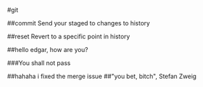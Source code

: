 #git

##commit
Send your staged to changes to history

##reset
Revert to a specific point in history

##hello edgar, how are you?

###You shall not pass

##hahaha i fixed the merge issue
##"you bet, bitch", Stefan Zweig